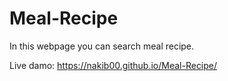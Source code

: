 # Meal-Recipe
In this webpage you can search meal recipe.

Live damo: https://nakib00.github.io/Meal-Recipe/
